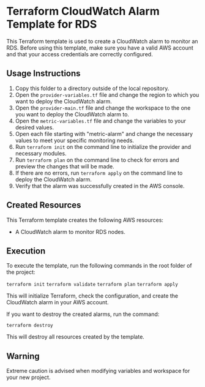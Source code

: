 # Terraform CloudWatch Alarm Template for RDS

This Terraform template is used to create a CloudWatch alarm to monitor an RDS. Before using this template, make sure you have a valid AWS account and that your access credentials are correctly configured.

## Usage Instructions

1. Copy this folder to a directory outside of the local repository.
2. Open the `provider-variables.tf` file and change the region to which you want to deploy the CloudWatch alarm.
3. Open the `provider-main.tf` file and change the workspace to the one you want to deploy the CloudWatch alarm to.
4. Open the `metric-variables.tf` file and change the variables to your desired values.
5. Open each file starting with "metric-alarm" and change the necessary values to meet your specific monitoring needs.
6. Run `terraform init` on the command line to initialize the provider and necessary modules.
7. Run `terraform plan` on the command line to check for errors and preview the changes that will be made.
8. If there are no errors, run `terraform apply` on the command line to deploy the CloudWatch alarm.
9. Verify that the alarm was successfully created in the AWS console.

## Created Resources

This Terraform template creates the following AWS resources:

- A CloudWatch alarm to monitor RDS nodes.

## Execution

To execute the template, run the following commands in the root folder of the project:

`terraform init`
`terraform validate`
`terraform plan`
`terraform apply`

This will initialize Terraform, check the configuration, and create the CloudWatch alarm in your AWS account.

If you want to destroy the created alarms, run the command:

`terraform destroy`

This will destroy all resources created by the template.

## Warning

Extreme caution is advised when modifying variables and workspace for your new project.
